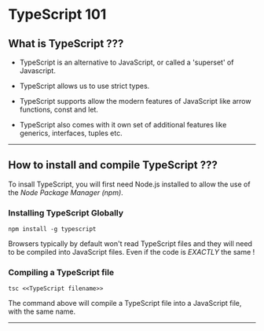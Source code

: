 # **TypeScript 101**

## **What is TypeScript ???**

- TypeScript is an alternative to JavaScript, or called a 'superset' of Javascript.

- TypeScript allows us to use strict types.

- TypeScript supports allow the modern features of JavaScript like arrow functions, const and let.

- TypeScript also comes with it own set of additional features like generics, interfaces, tuples etc.

---

## **How to install and compile TypeScript ???**

To insall TypeScript, you will first need Node.js installed to allow the use of the _Node Package Manager (npm)_.

### **Installing TypeScript Globally**

```
npm install -g typescript
```

Browsers typically by default won't read TypeScript files and they will need to be compiled into JavaScript files. Even if the code is _EXACTLY_ the same !

### **Compiling a TypeScript file**

```
tsc <<TypeScript filename>>
```

The command above will compile a TypeScript file into a JavaScript file, with the same name.

---
